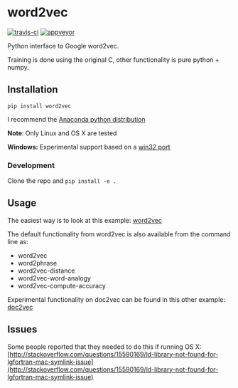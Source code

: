 word2vec
========

[![travis-ci](https://api.travis-ci.org/danielfrg/word2vec.svg)](https://travis-ci.org/danielfrg/word2vec)
[![appveyor](https://ci.appveyor.com/api/projects/status/github/danielfrg/word2vec?branch=master&svg=true
)](https://ci.appveyor.com/project/danielfrg/word2vec)

Python interface to Google word2vec.

Training is done using the original C, other functionality is pure python + numpy.

## Installation

`pip install word2vec`

I recommend the [Anaconda python distribution](http://continuum.io/downloads)

**Note**: Only Linux and OS X are tested

**Windows:** Experimental support based on a [win32 port](https://github.com/zhangyafeikimi/word2vec-win32)

### Development

Clone the repo and `pip install -e .`

## Usage

The easiest way is to look at this example:
[word2vec](http://nbviewer.ipython.org/urls/raw.github.com/danielfrg/word2vec/master/examples/word2vec.ipynb)

The default functionality from word2vec is also available from the command line as:
- word2vec
- word2phrase
- word2vec-distance
- word2vec-word-analogy
- word2vec-compute-accuracy

Experimental functionality on doc2vec can be found in this other example:
[doc2vec](http://nbviewer.ipython.org/urls/raw.github.com/danielfrg/word2vec/master/examples/doc2vec.ipynb)

## Issues

Some people reported that they needed to do this if running OS X:
[http://stackoverflow.com/questions/15590169/ld-library-not-found-for-lgfortran-mac-symlink-issue](http://stackoverflow.com/questions/15590169/ld-library-not-found-for-lgfortran-mac-symlink-issue)
